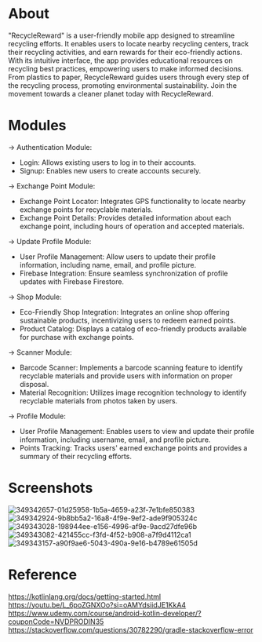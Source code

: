 # About 
"RecycleReward" is a user-friendly mobile app designed to streamline recycling efforts. It enables users to locate nearby recycling centers, track their recycling activities, and earn rewards for their eco-friendly actions. With its intuitive interface, the app provides educational resources on recycling best practices, empowering users to make informed decisions. From plastics to paper, RecycleReward guides users through every step of the recycling process, promoting environmental sustainability. Join the movement towards a cleaner planet today with RecycleReward.

# Modules

-> Authentication Module:

*	Login: Allows existing users to log in to their accounts.
*	Signup: Enables new users to create accounts securely.

->	Exchange Point Module:

*	Exchange Point Locator: Integrates GPS functionality to locate nearby exchange points for recyclable materials. 
*	Exchange Point Details: Provides detailed information about each exchange point, including hours of operation and accepted materials.

->	Update Profile Module:

*	User Profile Management: Allow users to update their profile information, including name, email, and profile picture.
*	Firebase Integration: Ensure seamless synchronization of profile updates with Firebase Firestore.

-> Shop Module:

*	Eco-Friendly Shop Integration: Integrates an online shop offering sustainable products, incentivizing users to redeem earned points. 
*	Product Catalog: Displays a catalog of eco-friendly products available for purchase with exchange points.

-> Scanner Module:

*	Barcode Scanner: Implements a barcode scanning feature to identify recyclable materials and provide users with information on proper disposal.
*	Material Recognition: Utilizes image recognition technology to identify recyclable materials from photos taken by users.

-> Profile Module:

*	User Profile Management: Enables users to view and update their profile information, including username, email, and profile picture. 
*	Points Tracking: Tracks users' earned exchange points and provides a summary of their recycling efforts.      


# Screenshots

![349342657-01d25958-1b5a-4659-a23f-7e1bfe850383](https://github.com/user-attachments/assets/f6392cdd-14f1-42cc-b118-e107001b91fd) &nbsp; &nbsp; &nbsp; &nbsp; &nbsp; ![349342924-9b8bb5a2-16a8-4f9e-9ef2-ade9f905324c](https://github.com/user-attachments/assets/a7e5ef5b-c021-4e2b-ab01-eba4e765109c)
![349343028-198944ee-e156-4996-af9e-9acd27dfe96b](https://github.com/user-attachments/assets/88d6ee0e-c3a5-4b5c-a2c0-8f87b84b4783)  &nbsp; &nbsp; &nbsp; &nbsp; &nbsp; ![349343082-421455cc-f3fd-4f52-b908-a7f9d4112ca1](https://github.com/user-attachments/assets/bb35261c-689f-4715-8fe3-621034aa12ab)
![349343157-a90f9ae6-5043-490a-9e16-b4789e61505d](https://github.com/user-attachments/assets/f1623c4f-e381-480b-a5f4-38c045f87edf)

# Reference

https://kotlinlang.org/docs/getting-started.html
https://youtu.be/L_6poZGNXOo?si=oAMYdsiidJE1KkA4
https://www.udemy.com/course/android-kotlin-developer/?couponCode=NVDPRODIN35
https://stackoverflow.com/questions/30782290/gradle-stackoverflow-error
